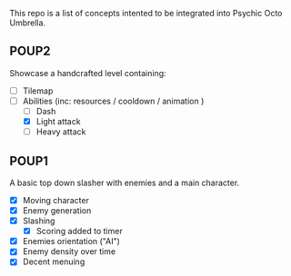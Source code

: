 This repo is a list of concepts intented to be integrated into Psychic Octo Umbrella.

## POUP2

Showcase a handcrafted level containing:

- [ ] Tilemap
- [ ] Abilities (inc: resources / cooldown / animation )
  - [ ] Dash
  - [x] Light attack
  - [ ] Heavy attack

## POUP1

A basic top down slasher with enemies and a main character.

- [x] Moving character
- [x] Enemy generation
- [x] Slashing
  - [x] Scoring added to timer
- [x] Enemies orientation ("AI")
- [x] Enemy density over time
- [x] Decent menuing
